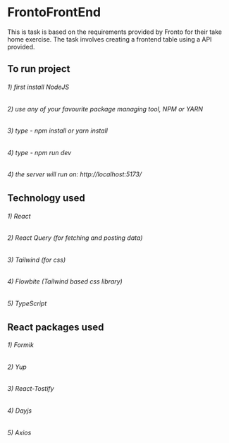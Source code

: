 # FrontoFrontEnd

This is task is based on the requirements provided by Fronto for their take home exercise. The task involves creating a frontend table using a API provided.

## To run project

###### 1) first install NodeJS
###### 2) use any of your favourite package managing tool, NPM or YARN
###### 3) type - npm install or yarn install
###### 4) type - npm run dev
###### 4) the server will run on: http://localhost:5173/

## Technology used

###### 1) React
###### 2) React Query (for fetching and posting data)
###### 3) Tailwind (for css)
###### 4) Flowbite (Tailwind based css library)
###### 5) TypeScript

## React packages used

###### 1) Formik
###### 2) Yup
###### 3) React-Tostify
###### 4) Dayjs
###### 5) Axios
